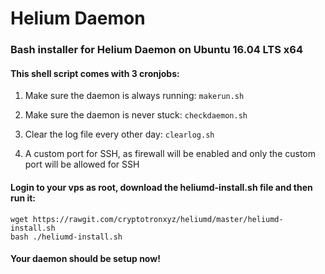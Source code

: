 # Helium Daemon
### Bash installer for Helium Daemon on Ubuntu 16.04 LTS x64

#### This shell script comes with 3 cronjobs: 
1. Make sure the daemon is always running: `makerun.sh`
2. Make sure the daemon is never stuck: `checkdaemon.sh`
4. Clear the log file every other day: `clearlog.sh`

1. A custom port for SSH, as firewall will be enabled and only the custom port will be allowed for SSH

#### Login to your vps as root, download the heliumd-install.sh file and then run it:
```
wget https://rawgit.com/cryptotronxyz/heliumd/master/heliumd-install.sh
bash ./heliumd-install.sh
```
#### Your daemon should be setup now!
